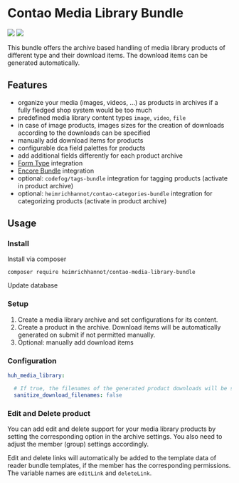 # Contao Media Library Bundle

[![](https://img.shields.io/packagist/v/heimrichhannot/contao-media-library-bundle.svg)](https://packagist.org/packages/heimrichhannot/contao-media-library-bundle)
[![](https://img.shields.io/packagist/dt/heimrichhannot/contao-media-library-bundle.svg)](https://packagist.org/packages/heimrichhannot/contao-media-library-bundle)

This bundle offers the archive based handling of media library products of different type and their download items. 
The download items can be generated automatically.

## Features

- organize your media (images, videos, ...) as products in archives if a fully fledged shop system would be too much
- predefined media library content types `image`, `video`, `file`
- in case of image products, images sizes for the creation of downloads according to the downloads can be specified
- manually add download items for products
- configurable dca field palettes for products
- add additional fields differently for each product archive
- [Form Type](https://github.com/heimrichhannot/contao-form-type-bundle) integration 
- [Encore Bundle](https://github.com/heimrichhannot/contao-encore-bundle) integration
- optional: `codefog/tags-bundle` integration for tagging products (activate in product archive)
- optional: `heimrichhannot/contao-categories-bundle` integration for categorizing products (activate in product archive)

## Usage

### Install

Install via composer
 
```
composer require heimrichhannot/contao-media-library-bundle
```

Update database

### Setup

1. Create a media library archive and set configurations for its content.
2. Create a product in the archive. Download items will be automatically generated on submit if not permitted manually.
3. Optional: manually add download items

### Configuration

```yaml
huh_media_library:

  # If true, the filenames of the generated product downloads will be sanitized.
  sanitize_download_filenames: false
```

### Edit and Delete product

You can add edit and delete support for your media library products by setting the corresponding option in the archive settings.
You also need to adjust the member (group) settings accordingly.

Edit and delete links will automatically be added to the template data of reader bundle templates, if the member has the corresponding permissions.
The variable names are `editLink` and `deleteLink`.

